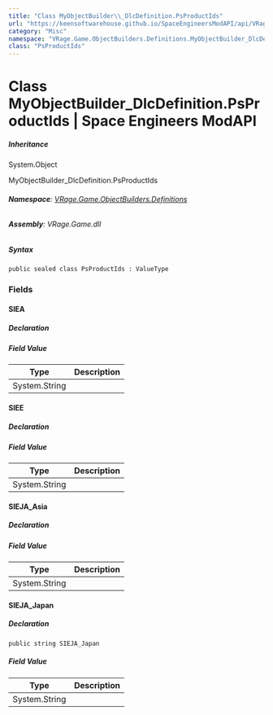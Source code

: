 ```yaml
---
title: "Class MyObjectBuilder\\_DlcDefinition.PsProductIds"
url: "https://keensoftwarehouse.github.io/SpaceEngineersModAPI/api/VRage.Game.ObjectBuilders.Definitions.MyObjectBuilder_DlcDefinition.PsProductIds.html"
category: "Misc"
namespace: "VRage.Game.ObjectBuilders.Definitions.MyObjectBuilder_DlcDefinition"
class: "PsProductIds"
---
```


# Class MyObjectBuilder\_DlcDefinition.PsProductIds | Space Engineers ModAPI

##### Inheritance

System.Object

MyObjectBuilder\_DlcDefinition.PsProductIds

###### **Namespace**: [VRage.Game.ObjectBuilders.Definitions](https://keensoftwarehouse.github.io/SpaceEngineersModAPI/api/VRage.Game.ObjectBuilders.Definitions.html)

###### **Assembly**: VRage.Game.dll

##### Syntax

```
public sealed class PsProductIds : ValueType
```

### Fields

#### SIEA

##### Declaration

##### Field Value

| Type | Description |
| --- | --- |
| System.String |     |

#### SIEE

##### Declaration

##### Field Value

| Type | Description |
| --- | --- |
| System.String |     |

#### SIEJA\_Asia

##### Declaration

##### Field Value

| Type | Description |
| --- | --- |
| System.String |     |

#### SIEJA\_Japan

##### Declaration

```
public string SIEJA_Japan
```

##### Field Value

| Type | Description |
| --- | --- |
| System.String |     |